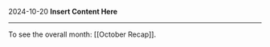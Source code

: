 2024-10-20
__Insert Content Here__
_______________________
To see the overall month: [[October Recap]].